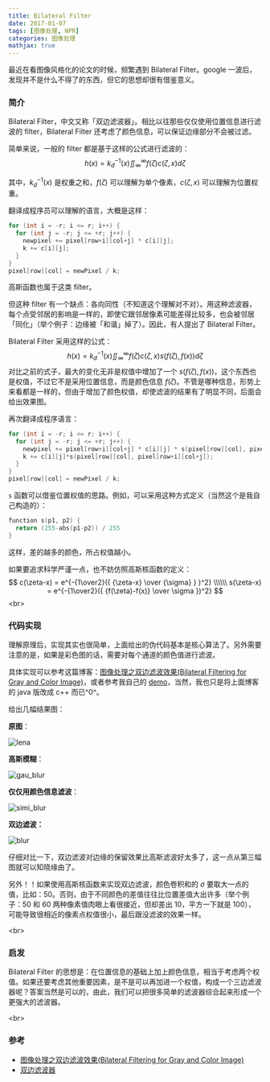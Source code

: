 ```yaml
---
title: Bilateral Filter
date: 2017-01-07
tags: [图像处理, NPR]
categories: 图像处理
mathjax: true
---
```


最近在看图像风格化的论文的时候，频繁遇到 Bilateral Filter。google 一波后，发现并不是什么不得了的东西，但它的思想却很有借鉴意义。

### 简介

Bilateral Filter，中文又称「双边滤波器」。相比以往那些仅仅使用位置信息进行滤波的 filter，Bilateral Filter 还考虑了颜色信息，可以保证边缘部分不会被过滤。

简单来说，一般的 filter 都是基于这样的公式进行滤波的：
$$
h(x)=k_{d}^{-1}{(x)}\iint_\infty^\infty{f(\zeta)c(\zeta, x)} d\zeta
$$
<!--more-->

其中，$k_{d}^{-1}{(x)}$ 是权重之和，$f(\zeta)$ 可以理解为单个像素，$c(\zeta, x)$ 可以理解为位置权重。

翻译成程序员可以理解的语言，大概是这样：

```c++
for (int i = -r; i <= r; i++) {
  for (int j = -r; j <= +r; j++) {
    newpixel += pixel[row+i][col+j] * c[i][j];
    k += c[i][j];
  }
}
pixel[row][col] = newPixel / k;
```

高斯函数也属于这类 filter。

但这种 filter 有一个缺点：各向同性（不知道这个理解对不对）。用这种滤波器，每个点受邻居的影响是一样的，即使它跟邻居像素可能差得比较多，也会被邻居「同化」（举个例子：边缘被「和谐」掉了）。因此，有人提出了 Bilateral Filter。

Bilateral Filter 采用这样的公式：
$$
h(x)=k_{d}^{-1}{(x)}\iint_\infty^\infty{f(\zeta)c(\zeta, x)s(f(\zeta), f(x))} d\zeta
$$
对比之前的式子，最大的变化无非是权值中增加了一个 $s(f(\zeta), f(x))$，这个东西也是权值，不过它不是采用位置信息，而是颜色信息 $f(\zeta)$。不管是哪种信息，形势上来看都是一样的，但由于增加了颜色权值，却使滤波的结果有了明显不同，后面会给出效果图。

再次翻译成程序语言：

```c++
for (int i = -r; i <= r; i++) {
  for (int j = -r; j <= +r; j++) {
    newpixel += pixel[row+i][col+j] * c[i][j] * s(pixel[row][col], pixel[row+i][col+j]);
    k += c[i][j]*s(pixel[row][col], pixel[row+i][col+j]);
  }
}
pixel[row][col] = newPixel / k;
```

`s` 函数可以借鉴位置权值的思路。例如，可以采用这种方式定义（当然这个是我自己构造的）：

```c++
function s(p1, p2) {
  return (255-abs(p1-p2)) / 255
}
```

这样，差的越多的颜色，所占权值越小。

如果要追求科学严谨一点，也不妨仿照高斯核函数的定义：
$$
c(\zeta-x) = e^{-{1\over2}({ {\zeta-x} \over {\sigma} } )^2}  \\\\\\
s(\zeta-x) = e^{-{1\over2}({ {f(\zeta)-f(x)} \over \sigma })^2}
$$
<br\>

### 代码实现

理解原理后，实现其实也很简单，上面给出的伪代码基本是核心算法了。另外需要注意的是，如果是彩色图的话，需要对每个通道的颜色值进行滤波。

具体实现可以参考这篇博客：[图像处理之双边滤波效果(Bilateral Filtering for Gray and Color Image)](http://blog.csdn.net/jia20003/article/details/7740683)，或者参考我自己的 [demo](https://github.com/Jermmy/BilateralFilter)，当然，我也只是将上面博客的 java 版改成 c++ 而已^0^。

给出几幅结果图：

**原图**：

![lena](/images/2017-1-7/lena.jpg)

**高斯模糊**：

![gau_blur](/images/2017-1-7/gau_blur.jpg)

**仅仅用颜色信息滤波**：

![simi_blur](/images/2017-1-7/simi_blur.jpg)

**双边滤波：**

![blur](/images/2017-1-7/blur.jpg)

仔细对比一下，双边滤波对边缘的保留效果比高斯滤波好太多了，这一点从第三幅图就可以知晓缘由了。

另外！！如果使用高斯核函数来实现双边滤波，颜色卷积和的 $\sigma$ 要取大一点的值，比如：50。否则，由于不同颜色的差值往往比位置差值大出许多（举个例子：50 和 60 两种像素值肉眼上看很接近，但却差出 10，平方一下就是 100），可能导致很相近的像素点权值很小，最后跟没滤波的效果一样。

<br\>

### 启发

Bilateral Filter 的思想是：在位置信息的基础上加上颜色信息，相当于考虑两个权值。如果还要考虑其他重要因素，是不是可以再加进一个权值，构成一个三边滤波器呢？答案当然是可以的，由此，我们可以把很多简单的滤波器综合起来形成一个更强大的滤波器。

<br\>

### 参考

+ [图像处理之双边滤波效果(Bilateral Filtering for Gray and Color Image)](http://blog.csdn.net/jia20003/article/details/7740683)
+ [双边滤波器](https://zh.wikipedia.org/wiki/%E9%9B%99%E9%82%8A%E6%BF%BE%E6%B3%A2%E5%99%A8)
